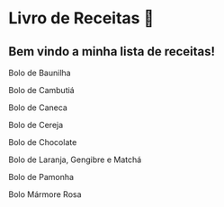 # Livro de Receitas :cake:

## Bem vindo a minha lista de receitas!

Bolo de Baunilha

Bolo de Cambutiá

Bolo de Caneca

Bolo de Cereja

Bolo de Chocolate

Bolo de Laranja, Gengibre e Matchá

Bolo de Pamonha

Bolo Mármore Rosa
